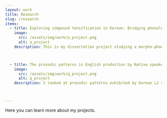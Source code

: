```yaml
---
layout: work
title: Research
slug: /research
items:
  - title: Exploring compound tensification in Korean: Bridging phonology, phonetics, and morphology
    image:
      src: /assets/img/work/a_project.png
      alt: a_project
    description: This is my dissertation project studying a morpho-phonological process in Korean called  'sai-sios', or compound tensification. This process causes a plain obstruent in the initial position of the second noun in a noun + noun compound to become tense. Compound tensification is interesting since it's not fully predictable when it will occur and what happens to the pronunciations when it does. While previous studies have looked at possible contributing factors, like frequency and the word origins, using mainly dictionaries and survey responses, I look at actual pronunciations with data from a corpus and a production experiment. I'm asking questions like, how is compound tensification manifested in actual speech? And, as described in the traditional literature, can we say there is a categorical distinction between tense stops derived from compound tensification and underlying plain tense stops? So far, I have results from the corpus study, which show that morphological context, whether the stops are in simplex nouns or compounds, makes a difference in the phonetic realizations in the direction that the contrast between plain and tense stops seems to be neutralized in compounds. But because of the sparsity issue in the corpus data, I’m currently investigating this further in a more controlled production experiment to see if we observe a similar pattern or something different. What I’m also interested in looking at are variations across speakers and lexical items, so that I can better understand what parts of the phonetic patterns arise from speaker-individual tendencies and lexicalization and how they are tied to the phonological grammar.



  - title: The prosodic patterns in English production by Native speakers and Korean speakers of English
    image:
      src: /assets/img/work/q_project.png
      alt: q_project
    description: I looked at prosodic patterns exhibited by Korean L2 speakers of English compared to those of native speakers. Since English and Korean are prosodically distinct languages, I expected unique patterns to arise for Korean L2 speakers, mainly due to L1 interference. Specifically, I hypothesized that the difference would stem from phrase edges being more prominent in Korean. This hypothesis is supported by the result that shows that L2 speakers are more consistently affected by boundary effects. It further shows that specific prosodic characteristics of L1 shape the realization of L2 speech, which helps us understand why L2 speech sounds distinct from L1 systematically.



---
```

Here you can learn more about my projects.
<br />
<br />
